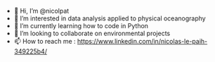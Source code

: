 - 👋 Hi, I’m @nicolpat
- 👀 I’m interested in data analysis applied to physical oceanography
- 🌱 I’m currently learning how to code in Python 
- 💞️ I’m looking to collaborate on environmental projects 
- 📫 How to reach me : https://www.linkedin.com/in/nicolas-le-paih-349225b4/

<!---
nicolpat/nicolpat is a ✨ special ✨ repository because its `README.md` (this file) appears on your GitHub profile.
You can click the Preview link to take a look at your changes.
--->

